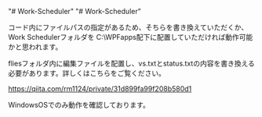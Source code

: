 "# Work-Scheduler" 
"# Work-Scheduler" 

コード内にファイルパスの指定があるため、そちらを書き換えていただくか、Work Schedulerフォルダを C:\WPFapps配下に配置していただければ動作可能かと思われます。

fliesフォルダ内に編集ファイルを配置し、vs.txtとstatus.txtの内容を書き換える必要があります。詳しくはこちらをご覧ください。

https://qiita.com/rm1124/private/31d899fa99f208b580d1

WindowsOSでのみ動作を確認しております。
